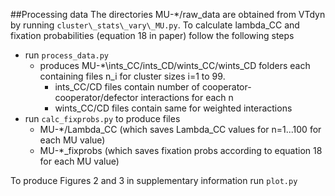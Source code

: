 ##Processing data 
The directories MU-*/raw\_data are obtained from VTdyn by running `cluster\_stats\_vary\_MU.py`. To calculate lambda_CC and fixation probabilities (equation 18 in paper) follow the following steps

- run `process_data.py` 
	- produces MU-*\ints\_CC/ints\_CD/wints\_CC/wints\_CD folders each containing files n\_i for cluster sizes i=1 to 99.
		- ints\_CC/CD files contain number of cooperator-cooperator/defector interactions for each n
		- wints\_CC/CD files contain same for weighted interactions
- run `calc_fixprobs.py` to produce files 
	- MU-*/Lambda\_CC (which saves Lambda_CC values for n=1...100 for each MU value)
	- MU-*\_fixprobs (which saves fixation probs according to equation 18 for each MU value)

To produce Figures 2 and 3 in supplementary information run `plot.py`